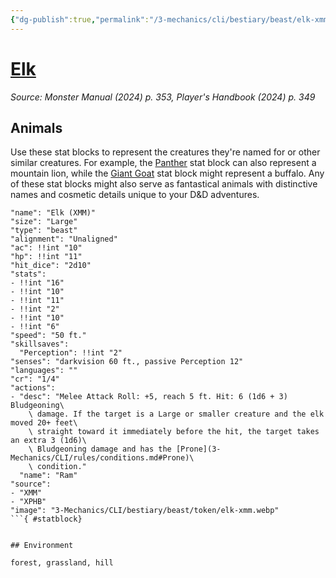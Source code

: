 ```yaml
---
{"dg-publish":true,"permalink":"/3-mechanics/cli/bestiary/beast/elk-xmm/","tags":["ttrpg-cli/compendium/src/5e/xmm","ttrpg-cli/monster/cr/1-4","ttrpg-cli/monster/environment/forest","ttrpg-cli/monster/environment/grassland","ttrpg-cli/monster/environment/hill","ttrpg-cli/monster/size/large","ttrpg-cli/monster/type/beast"],"noteIcon":""}
---
```


# [Elk](3-Mechanics\CLI\bestiary\beast/elk-xmm.md)
*Source: Monster Manual (2024) p. 353, Player's Handbook (2024) p. 349*  

## Animals

Use these stat blocks to represent the creatures they're named for or other similar creatures. For example, the [Panther](3-Mechanics/CLI/bestiary/beast/panther-xmm.md) stat block can also represent a mountain lion, while the [Giant Goat](3-Mechanics/CLI/bestiary/beast/giant-goat-xmm.md) stat block might represent a buffalo. Any of these stat blocks might also serve as fantastical animals with distinctive names and cosmetic details unique to your D&D adventures.

```statblock
"name": "Elk (XMM)"
"size": "Large"
"type": "beast"
"alignment": "Unaligned"
"ac": !!int "10"
"hp": !!int "11"
"hit_dice": "2d10"
"stats":
- !!int "16"
- !!int "10"
- !!int "11"
- !!int "2"
- !!int "10"
- !!int "6"
"speed": "50 ft."
"skillsaves":
  "Perception": !!int "2"
"senses": "darkvision 60 ft., passive Perception 12"
"languages": ""
"cr": "1/4"
"actions":
- "desc": "Melee Attack Roll: +5, reach 5 ft. Hit: 6 (1d6 + 3) Bludgeoning\
    \ damage. If the target is a Large or smaller creature and the elk moved 20+ feet\
    \ straight toward it immediately before the hit, the target takes an extra 3 (1d6)\
    \ Bludgeoning damage and has the [Prone](3-Mechanics/CLI/rules/conditions.md#Prone)\
    \ condition."
  "name": "Ram"
"source":
- "XMM"
- "XPHB"
"image": "3-Mechanics/CLI/bestiary/beast/token/elk-xmm.webp"
```{ #statblock}


## Environment

forest, grassland, hill